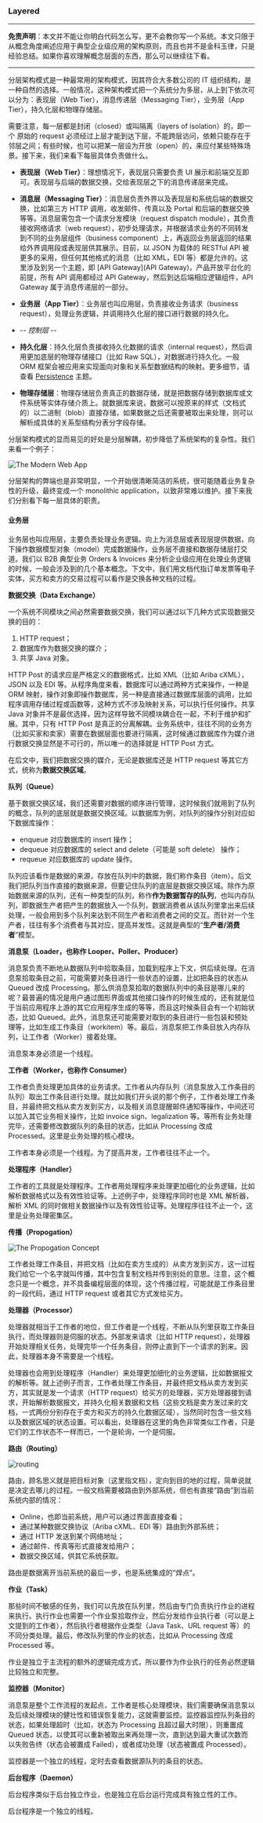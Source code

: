 ### Layered

---

**免责声明**：本文并不能让你明白代码怎么写，更不会教你写一个系统。本文只限于从概念角度阐述应用于典型企业级应用的架构原则，而且也并不是金科玉律，只是经验总结。如果你喜欢理解概念层面的东西，那么可以继续往下看。

---

分层架构模式是一种最常用的架构模式，因其符合大多数公司的 IT 组织结构，是一种自然的选择。一般情况，这种架构模式把一个系统分为多层，从上到下依次可以分为：表现层（Web Tier），消息传递层（Messaging Tier），业务层（App Tier），持久化层和物理存储层。

需要注意，每一层都是封闭（closed）或叫隔离（layers of isolation）的，即一个 原始的 request 必须经过上层才能到达下层，不能跨层访问，依赖只能存在于邻层之间；有些时候，也可以把某一层设为开放（open）的，来应付某些特殊场景。接下来，我们来看下每层具体负责做什么。

+ **表现层（Web Tier）**：理想情况下，表现层只需要负责 UI 展示和前端交互即可。表现层与后端的数据交换，交给表现层之下的消息传递层来完成。

+ **消息层（Messaging Tier）**：消息层负责外界以及表现层和系统后端的数据交换，比如第三方 HTTP 调用，收发邮件、传真以及 Portal 和后端的数据交换等等。消息层需包含一个请求分发模块（request dispatch module），其负责接收网络请求（web request），初步处理请求，并根据请求业务的不同转发到不同的业务层组件（business component）上，再返回业务层返回的结果给外界调用段或表现层供其展示。目前，以 JSON 为载体的 RESTful API 被更多的采用，但任何其他格式的消息（比如 XML，EDI 等）都是允许的。这里涉及到另一个主题，即 [API Gateway](API Gateway)，产品开放平台化的前提，所有 API 调用都经过 API Gateway，然后到达后端相应逻辑组件，API Gateway 属于消息传递层的一部分。

+ **业务层（App Tier）**：业务层也叫应用层，负责接收业务请求（business request），处理业务逻辑，并调用持久化层的接口进行数据的持久化。

+ -- *控制层* --

+ **持久化层**：持久化层负责接收持久化数据的请求（internal request），然后调用更加底层的物理存储接口（比如 Raw SQL），对数据进行持久化。一般 ORM 框架会被应用来实现面向对象和关系型数据结构的映射。更多细节，请查看 [Persistence](Persistence) 主题。

+ **物理存储层**：物理存储层负责真正的数据存储，就是把数据存储到数据库或文件系统等实体存储介质上。就数据库来说，数据可以按原来的样式（文档式的）以二进制（blob）直接存储，如果数据之后还需要被取出来处理，则可以解析成具体的关系型结构分表分字段存储。

分层架构模式的显而易见的好处是分层解耦，初步降低了系统架构的复杂性。我们来看一个例子：

![The Modern Web App](theModernWebApp.png)

分层架构的弊端也是非常明显，一个开始很清晰简洁的系统，很可能随着业务复杂性的升级，最终变成一个 monolithic application，以致非常难以维护。接下来我们分别看下每一层具体的职责。

#### 业务层

业务层也叫应用层，主要负责处理业务逻辑。向上为消息层或表现层提供数据，向下操作数据模型对象（model）完成数据操作，业务层不直接和数据存储层打交道。我们以 B2B 典型业务 Orders & Invoices 来分析企业级应用在处理业务逻辑的时候，一般会涉及到的几个基本概念。下文中，我们用文档代指订单发票等电子实体，买方和卖方的交易过程可以看作是交换各种文档的过程。

**数据交换（Data Exchange）**

一个系统不同模块之间必然需要数据交换，我们可以通过以下几种方式实现数据交换的目的：

1. HTTP request；
2. 数据库作为数据交换的媒介；
3. 共享 Java 对象。

HTTP Post 的请求应是严格定义的数据格式，比如 XML（比如 Ariba cXML），JSON 以及 EDI 等。从程序角度来看，数据库可以通过两种方式来操作，一种是 ORM 映射，操作对象即操作数据库，另一种是直接通过数据库层面的调用，比如程序调用存储过程或函数等，这种方式不涉及映射关系，可以执行任何操作。共享 Java 对象并不是最优选择，因为这样导致不同模块耦合在一起，不利于维护和扩展。其中，只有 HTTP Post 是真正的分离解耦。业务系统中，往往不同的业务方（比如买家和卖家）需要在数据层面也要进行隔离，这时候通过数据库作为媒介进行数据交换显然是不可行的，所以唯一的选择就是 HTTP Post 方式。

在后文中，我们把数据交换的媒介，无论是数据库还是 HTTP request 等其它方式，统称为**数据交换区域**。

**队列（Queue）**

基于数据交换区域，我们还需要对数据的顺序进行管理，这时候我们就用到了队列的概念，队列的底层就是数据交换区域。以数据库为例，对队列的操作分别对应如下数据库操作：

- enqueue 对应数据库的 insert 操作；
- dequeue 对应数据库的 select and delete（可能是 soft delete） 操作；
- requeue 对应数据库的 update 操作。

队列应该看作是数据的来源，存放在队列中的数据，我们称作条目（item）。后文我们把队列当作直接的数据来源，但要记住队列的底层是数据交换区域。除作为原始数据来源的队列，还有一种类型的队列，称作**作为数据暂存的队列**，也叫内存队列，即数据生产者把产生的数据放入一个队列，数据消费者从该队列里拿出来后续处理，一般会用到多个队列来达到不同生产者和消费者之间的交互。而针对一个生产者，往往有多个消费者与其对应，提高并发性。这就是典型的“**生产者/消费者**”模型。

**消息泵（Loader，也称作 Looper、Poller、Producer）**

消息泵负责不断地从数据队列中拾取条目，加载到程序上下文，供后续处理。在消息泵拾取条目之前，可能需要对条目进行一些状态的设置，比如把条目的状态从 Queued 改成 Processing。那么供消息泵拾取的数据队列中的条目是哪儿来的呢？最普遍的情况是用户通过图形界面或其他接口操作的时候生成的，还有就是位于当前应用程序上游的其它应用程序生成的等等，而且这时候条目会有一个初始状态，比如 Queued。此外，消息泵还可能需要对取到的条目进行一些包装和预处理等，比如生成工作条目（workitem）等。最后，消息泵把工作条目放入内存队列，让工作者（Worker）接着处理。

消息泵本身必须是一个线程。

**工作者（Worker，也称作 Consumer）**

工作者负责处理更加具体的业务请求。工作者从内存队列（消息泵放入工作条目的队列）取出工作条目进行处理。就比如我们开头说的那个例子，工作者处理工作条目，并最终把文档从卖方发到买方，以及相关消息提醒邮件通知等操作，中间还可以加入其它业务相关操作，比如 invoice sign、legalization 等。等所有业务处理完毕，还需要修改数据队列的条目的状态，比如从 Processing 改成 Processed。这里是业务处理的核心模块。

工作者本身必须是一个线程。为了提高并发，工作者往往不止一个。

**处理程序（Handler）**

工作者的工具就是处理程序。工作者用处理程序来处理更加细化的业务逻辑，比如解析数据格式以及有效性验证等。上述例子中，处理程序同时也是 XML 解析器，解析 XML 的同时做相关数据操作以及有效性验证等。处理程序往往不止一个，这里是业务处理密集区。

**传播（Propogation）**

![The Propogation Concept](thePropogationConcept.gif)

工作者处理工作条目，并把文档（比如在卖方生成的）从卖方发到买方，这一过程我们给它一个名字就叫传播，其中包含复制文档并传到别处的意思。注意，这个概念只是一个概念，并不具备编程层面的体现，这个传播过程，可能就是工作条目里的一段代码，通过 HTTP request 或者其它方式发给买方。

**处理器（Processor）**

处理器就相当于工作者的地位，但工作者是一个线程，不断从队列里获取工作条目执行，而处理器则是伺服的状态。外部发来请求（比如 HTTP request），处理器开始处理相关任务，处理完毕一个任务条目，则停止直到下一个请求的到来。因此，处理器本身不需要是一个线程。

处理器也会用到处理程序（Handler）来处理更加细化的业务逻辑，比如数据报文的解析等。就上述例子而言，工作者处理工作条目，并最终把文档从卖方发到买方，其实就是发一个请求（HTTP request）给买方的处理器，买方处理器接到请求，开始解析数据报文，并持久化相关数据和文档（这些文档是卖方发过来的文档，一式两份分别存在于卖方和买方的持久化数据区域），当然同时包含一些文档以及数据区域的状态设置。可以看出，处理器在这里的角色非常类似工作者，只是它们的工作状态不一样而已，一个是轮询，一个是伺服。

**路由（Routing）**

![routing](theRoutingConcept.jpg)

路由，顾名思义就是把目标对象（这里指文档），定向到目的地的过程，简单说就是决定去哪儿的过程。一般文档需要被路由到外部系统，但也有直接“路由”到当前系统内部的情况：

+ Online，也即当前系统，用户可以通过界面直接查看；
+ 通过某种数据交换协议（Ariba cXML、EDI 等）路由到外部系统；
+ 通过 HTTP 发送到某个网络地址；
+ 通过邮件、传真等形式直接发给用户；
+ 数据交换区域，供其它系统获取。

路由是数据离开当前系统的最后一步，也是系统集成的“焊点”。

**作业（Task）**

那些时间不敏感的任务，我们可以先放在队列里，然后由专门负责执行作业的进程来执行。执行作业也需要一个作业泵拾取作业，然后分发给作业执行者（可以是上文提到的工作者），然后执行者根据作业类型（Java Task、URL request 等）的不同分类处理。最后，修改队列里的作业的状态，比如从 Processing 改成 Processed 等。

作业是独立于主流程的额外的逻辑完成方式，所以要作为作业执行的任务必然逻辑比较独立和完整。

**监控器（Monitor）**

消息泵是整个工作流程的发起点，工作者是核心处理模块，我们需要确保消息泵以及后续处理模块的健壮性和错误恢复能力，这就需要监控。监控器监控队列条目的状态，如果处理超时（比如，状态为 Processing 且超过最大时限），则重置成 Queued 状态，以使其可以重新被取出来再处理一次，直到达到最大重试次数而以失败告终（状态会被置成 Failed），或者成功处理（状态被置成 Processed）。

监控器是一个独立的线程，定时去查看数据源队列的条目的状态。

**后台程序（Daemon）**

后台程序类似于后台独立作业，也是独立在后台运行完成具有独立性的工作。

后台程序是一个独立的线程。
